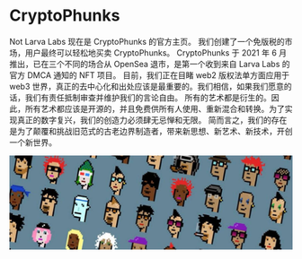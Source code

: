 # CryptoPhunks

Not Larva Labs 现在是 CryptoPhunks 的官方主页。
我们创建了一个免版税的市场，用户最终可以轻松地买卖 CryptoPhunks。 CryptoPhunks 于 2021 年 6 月推出，已在三个不同的场合从 OpenSea 退市，是第一个收到来自 Larva Labs 的官方 DMCA 通知的 NFT 项目。
目前，我们正在目睹 web2 版权法单方面应用于 web3 世界，真正的去中心化和出处应该是最重要的。我们相信，如果我们愿意的话，我们有责任抵制审查并维护我们的言论自由。
所有的艺术都是衍生的。因此，所有艺术都应该是开源的，并且免费供所有人使用、重新混合和转换。为了实现真正的数字复兴，我们的创造力必须肆无忌惮和无限。
简而言之，我们的存在是为了颠覆和挑战旧范式的古老边界制造者，带来新思想、新艺术、新技术，开创一个新世界。

![1500x500](1500x500.jpg)

